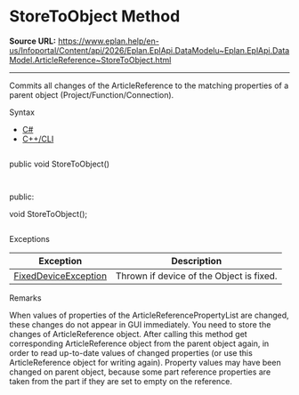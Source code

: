 # StoreToObject Method

**Source URL:** https://www.eplan.help/en-us/Infoportal/Content/api/2026/Eplan.EplApi.DataModelu~Eplan.EplApi.DataModel.ArticleReference~StoreToObject.html

---

Commits all changes of the ArticleReference to the matching properties of a parent object (Project/Function/Connection).

Syntax

- [C#](#i-syntax-CS)
- [C++/CLI](#i-syntax-CPP2005)

```
```
public void StoreToObject()
```
```

```
```
public:

void StoreToObject();
```
```

Exceptions

| Exception | Description |
| --- | --- |
| [FixedDeviceException](Eplan.EplApi.DataModelu~Eplan.EplApi.DataModel.FixedDeviceException.html) | Thrown if device of the Object is fixed. |

Remarks

When values of properties of the ArticleReferencePropertyList are changed, these changes do not appear in GUI immediately. You need to store the changes of ArticleReference object. After calling this method get corresponding ArticleReference object from the parent object again, in order to read up-to-date values of changed properties (or use this ArticleReference object for writing again). Property values may have been changed on parent object, because some part reference properties are taken from the part if they are set to empty on the reference.
